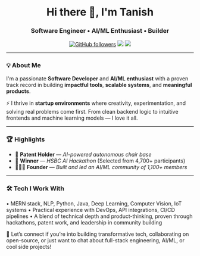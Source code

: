 <h1 align="center">Hi there 👋, I'm Tanish</h1>
<h3 align="center">Software Engineer • AI/ML Enthusiast • Builder</h3>

<p align="center">
  <a href="https://github.com/tanish1608"><img src="https://img.shields.io/github/followers/yourusername?label=Follow&style=social" alt="GitHub followers"></a>
  <a href="mailto:tv2291@nyu.edu"><img src="https://img.shields.io/badge/Email-me-blue?style=flat-square&logo=gmail"></a>
  <a href="https://linkedin.com/in/tanish00"><img src="https://img.shields.io/badge/LinkedIn-connect-blue?style=flat-square&logo=linkedin"></a>
</p>

---

### 💡 About Me

I'm a passionate **Software Developer** and **AI/ML enthusiast** with a proven track record in building **impactful tools**, **scalable systems**, and **meaningful products**.

⚡ I thrive in **startup environments** where creativity, experimentation, and solving real problems come first. From clean backend logic to intuitive frontends and machine learning models — I love it all.

---

### 🏆 Highlights

- 🧠 **Patent Holder** — *AI-powered autonomous chair base*
- 🥇 **Winner** — *HSBC AI Hackathon* (Selected from 4,700+ participants)
- 🧑‍🤝‍🧑 **Founder** — *Built and led an AI/ML community of 1,100+ members*

---
### 🛠️ Tech I Work With

• MERN stack, NLP, Python, Java, Deep Learning, Computer Vision, IoT systems
• Practical experience with DevOps, API integrations, CI/CD pipelines
• A blend of technical depth and product-thinking, proven through hackathons, patent work, and leadership in community building

🌟 Let’s connect if you’re into building transformative tech, collaborating on open-source, or just want to chat about full-stack engineering, AI/ML, or cool side projects!



<!--
**tanish1608/tanish1608** is a ✨ _special_ ✨ repository because its `README.md` (this file) appears on your GitHub profile.

Here are some ideas to get you started:

- 🔭 I’m currently working on ...
- 🌱 I’m currently learning ...
- 👯 I’m looking to collaborate on ...
- 🤔 I’m looking for help with ...
- 💬 Ask me about ...
- 📫 How to reach me: ...
- 😄 Pronouns: ...
- ⚡ Fun fact: ...
-->
